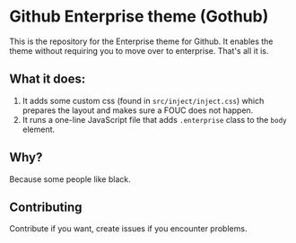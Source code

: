 # Github Enterprise theme (Gothub)
This is the repository for the Enterprise theme for Github. It enables the theme without requiring you to move over to enterprise. That's all it is.

## What it does:
1. It adds some custom css (found in `src/inject/inject.css`) which prepares the layout and makes sure a FOUC does not happen.
1. It runs a one-line JavaScript file that adds `.enterprise` class to the `body` element.

## Why?
Because some people like black.

## Contributing
Contribute if you want, create issues if you encounter problems.
